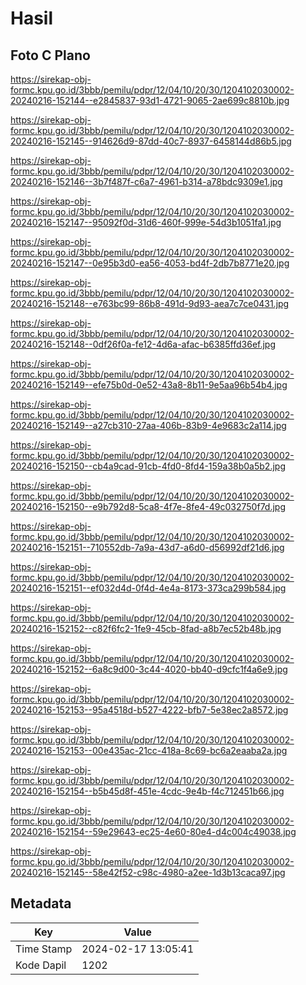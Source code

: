 # Hasil

## Foto C Plano

https://sirekap-obj-formc.kpu.go.id/3bbb/pemilu/pdpr/12/04/10/20/30/1204102030002-20240216-152144--e2845837-93d1-4721-9065-2ae699c8810b.jpg

https://sirekap-obj-formc.kpu.go.id/3bbb/pemilu/pdpr/12/04/10/20/30/1204102030002-20240216-152145--914626d9-87dd-40c7-8937-6458144d86b5.jpg

https://sirekap-obj-formc.kpu.go.id/3bbb/pemilu/pdpr/12/04/10/20/30/1204102030002-20240216-152146--3b7f487f-c6a7-4961-b314-a78bdc9309e1.jpg

https://sirekap-obj-formc.kpu.go.id/3bbb/pemilu/pdpr/12/04/10/20/30/1204102030002-20240216-152147--95092f0d-31d6-460f-999e-54d3b1051fa1.jpg

https://sirekap-obj-formc.kpu.go.id/3bbb/pemilu/pdpr/12/04/10/20/30/1204102030002-20240216-152147--0e95b3d0-ea56-4053-bd4f-2db7b8771e20.jpg

https://sirekap-obj-formc.kpu.go.id/3bbb/pemilu/pdpr/12/04/10/20/30/1204102030002-20240216-152148--e763bc99-86b8-491d-9d93-aea7c7ce0431.jpg

https://sirekap-obj-formc.kpu.go.id/3bbb/pemilu/pdpr/12/04/10/20/30/1204102030002-20240216-152148--0df26f0a-fe12-4d6a-afac-b6385ffd36ef.jpg

https://sirekap-obj-formc.kpu.go.id/3bbb/pemilu/pdpr/12/04/10/20/30/1204102030002-20240216-152149--efe75b0d-0e52-43a8-8b11-9e5aa96b54b4.jpg

https://sirekap-obj-formc.kpu.go.id/3bbb/pemilu/pdpr/12/04/10/20/30/1204102030002-20240216-152149--a27cb310-27aa-406b-83b9-4e9683c2a114.jpg

https://sirekap-obj-formc.kpu.go.id/3bbb/pemilu/pdpr/12/04/10/20/30/1204102030002-20240216-152150--cb4a9cad-91cb-4fd0-8fd4-159a38b0a5b2.jpg

https://sirekap-obj-formc.kpu.go.id/3bbb/pemilu/pdpr/12/04/10/20/30/1204102030002-20240216-152150--e9b792d8-5ca8-4f7e-8fe4-49c032750f7d.jpg

https://sirekap-obj-formc.kpu.go.id/3bbb/pemilu/pdpr/12/04/10/20/30/1204102030002-20240216-152151--710552db-7a9a-43d7-a6d0-d56992df21d6.jpg

https://sirekap-obj-formc.kpu.go.id/3bbb/pemilu/pdpr/12/04/10/20/30/1204102030002-20240216-152151--ef032d4d-0f4d-4e4a-8173-373ca299b584.jpg

https://sirekap-obj-formc.kpu.go.id/3bbb/pemilu/pdpr/12/04/10/20/30/1204102030002-20240216-152152--c82f6fc2-1fe9-45cb-8fad-a8b7ec52b48b.jpg

https://sirekap-obj-formc.kpu.go.id/3bbb/pemilu/pdpr/12/04/10/20/30/1204102030002-20240216-152152--6a8c9d00-3c44-4020-bb40-d9cfc1f4a6e9.jpg

https://sirekap-obj-formc.kpu.go.id/3bbb/pemilu/pdpr/12/04/10/20/30/1204102030002-20240216-152153--95a4518d-b527-4222-bfb7-5e38ec2a8572.jpg

https://sirekap-obj-formc.kpu.go.id/3bbb/pemilu/pdpr/12/04/10/20/30/1204102030002-20240216-152153--00e435ac-21cc-418a-8c69-bc6a2eaaba2a.jpg

https://sirekap-obj-formc.kpu.go.id/3bbb/pemilu/pdpr/12/04/10/20/30/1204102030002-20240216-152154--b5b45d8f-451e-4cdc-9e4b-f4c712451b66.jpg

https://sirekap-obj-formc.kpu.go.id/3bbb/pemilu/pdpr/12/04/10/20/30/1204102030002-20240216-152154--59e29643-ec25-4e60-80e4-d4c004c49038.jpg

https://sirekap-obj-formc.kpu.go.id/3bbb/pemilu/pdpr/12/04/10/20/30/1204102030002-20240216-152145--58e42f52-c98c-4980-a2ee-1d3b13caca97.jpg


## Metadata

| Key        | Value               |
| ---------- | ------------------- |
| Time Stamp | 2024-02-17 13:05:41 |
| Kode Dapil | 1202                |




